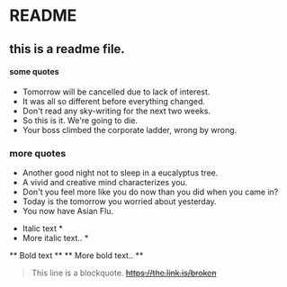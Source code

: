 # README
## this is a readme file.

#### **some quotes**
* Tomorrow will be cancelled due to lack of interest.
* It was all so different before everything changed.
* Don't read any sky-writing for the next two weeks.
* So this is it.  We're going to die.
* Your boss climbed the corporate ladder, wrong by wrong.

### more quotes
- Another good night not to sleep in a eucalyptus tree.
- A vivid and creative mind characterizes you.
- Don't you feel more like you do now than you did when you came in?
- Today is the tomorrow you worried about yesterday.
- You now have Asian Flu.

* Italic text *
* More italic text.. *

** Bold text **
** More bold text.. **

> This line is a blockquote.
~~https://the.link.is/broken~~